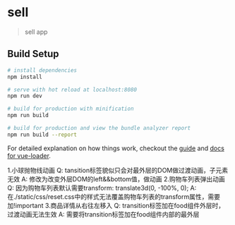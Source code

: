 # sell

> sell app

## Build Setup

``` bash
# install dependencies
npm install

# serve with hot reload at localhost:8080
npm run dev

# build for production with minification
npm run build

# build for production and view the bundle analyzer report
npm run build --report
```

For detailed explanation on how things work, checkout the [guide](http://vuejs-templates.github.io/webpack/) and [docs for vue-loader](http://vuejs.github.io/vue-loader).

1.小球抛物线动画
    Q: tansition标签貌似只会对最外层的DOM做过渡动画，子元素无效
    A: 修改为改变外层DOM的left&&bottom值，做动画
2.购物车列表弹出动画
    Q: 因为购物车列表默认需要transform: translate3d(0, -100%, 0);
    A: 在./static/css/reset.css中的样式无法覆盖购物车列表的transform属性，需要加!important
3.商品详情从右往左移入
    Q: transition标签加在food组件外层时，过渡动画无法生效
    A: 需要将transition标签加在food组件内部的最外层
